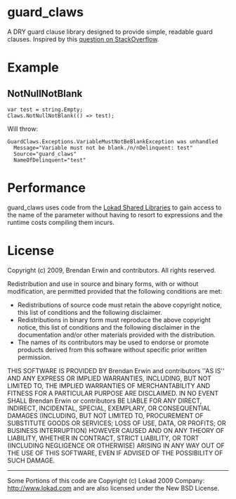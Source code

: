 guard_claws
=========

A DRY guard clause library designed to provide simple, readable guard clauses. Inspired by this [question on StackOverflow]( http://stackoverflow.com/questions/669678/what-is-the-smoothest-most-appealing-syntax-youve-found-for-asserting-parameter/670495).

Example
==============

NotNullNotBlank
----

    var test = string.Empty;
    Claws.NotNullNotBlank(() => test);
 
Will throw:
 
    GuardClaws.Exceptions.VariableMustNotBeBlankException was unhandled
      Message="Variable must not be blank./n/nDelinquent: test"
      Source="guard_claws"
      NameOfDelinquent="test"

Performance
===========

guard_claws uses code from the [Lokad Shared Libraries](http://abdullin.com/journal/2008/12/19/how-to-get-parameter-name-and-argument-value-from-c-lambda-v.html) to gain access to the name of the parameter without having to resort to expressions and the runtime costs compiling them incurs. 

License
===========
Copyright (c) 2009, Brendan Erwin and contributors.
All rights reserved.
 
Redistribution and use in source and binary forms, with or without
modification, are permitted provided that the following conditions are met:
    
  * Redistributions of source code must retain the above copyright
      notice, this list of conditions and the following disclaimer.
  * Redistributions in binary form must reproduce the above copyright
      notice, this list of conditions and the following disclaimer in the
      documentation and/or other materials provided with the distribution.
  * The names of its contributors may be used to endorse or promote products
      derived from this software without specific prior written permission.
 
THIS SOFTWARE IS PROVIDED BY Brendan Erwin and contributors ''AS IS'' AND ANY
EXPRESS OR IMPLIED WARRANTIES, INCLUDING, BUT NOT LIMITED TO, THE IMPLIED
WARRANTIES OF MERCHANTABILITY AND FITNESS FOR A PARTICULAR PURPOSE ARE
DISCLAIMED. IN NO EVENT SHALL Brendan Erwin or contributors BE LIABLE FOR ANY
DIRECT, INDIRECT, INCIDENTAL, SPECIAL, EXEMPLARY, OR CONSEQUENTIAL DAMAGES
(INCLUDING, BUT NOT LIMITED TO, PROCUREMENT OF SUBSTITUTE GOODS OR SERVICES;
LOSS OF USE, DATA, OR PROFITS; OR BUSINESS INTERRUPTION) HOWEVER CAUSED AND
ON ANY THEORY OF LIABILITY, WHETHER IN CONTRACT, STRICT LIABILITY, OR TORT
(INCLUDING NEGLIGENCE OR OTHERWISE) ARISING IN ANY WAY OUT OF THE USE OF THIS
SOFTWARE, EVEN IF ADVISED OF THE POSSIBILITY OF SUCH DAMAGE.

---------------------------

Some Portions of this code are  Copyright (c) Lokad 2009 Company: http://www.lokad.com 
and are also licensed under the New BSD License.